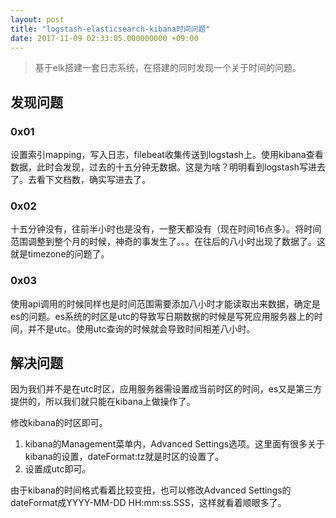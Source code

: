 ```yaml
---
layout: post
title: "logstash-elasticsearch-kibana时间问题"
date: 2017-11-09 02:33:05.000000000 +09:00
---
```


> 基于elk搭建一套日志系统，在搭建的同时发现一个关于时间的问题。

## 发现问题

### 0x01

设置索引mapping，写入日志，filebeat收集传送到logstash上。使用kibana查看数据，此时会发现，过去的十五分钟无数据。这是为啥？明明看到logstash写进去了。去看下文档数，确实写进去了。

### 0x02

十五分钟没有，往前半小时也是没有，一整天都没有（现在时间16点多）。将时间范围调整到整个月的时候，神奇的事发生了。。。在往后的八小时出现了数据了。这就是timezone的问题了。

### 0x03

使用api调用的时候同样也是时间范围需要添加八小时才能读取出来数据，确定是es的问题。es系统的时区是utc的导致写日期数据的时候是写死应用服务器上的时间，并不是utc。使用utc查询的时候就会导致时间相差八小时。

## 解决问题

因为我们并不是在utc时区，应用服务器需设置成当前时区的时间，es又是第三方提供的，所以我们就只能在kibana上做操作了。

修改kibana的时区即可。

1. kibana的Management菜单内，Advanced Settings选项。这里面有很多关于kibana的设置，dateFormat:tz就是时区的设置了。
2. 设置成utc即可。

由于kibana的时间格式看着比较变扭，也可以修改Advanced Settings的dateFormat成YYYY-MM-DD HH:mm:ss.SSS，这样就看着顺眼多了。